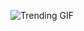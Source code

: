 
<!-- GIF_SECTION -->
![Trending GIF](https://media0.giphy.com/media/v1.Y2lkPThiYjIxNzcyYzBvdTI3c3pkbjU3NjJpNzJlYnBqd29obmh6azFlZ2d6N2MxM2NlMiZlcD12MV9naWZzX3NlYXJjaCZjdD1n/rplvK3z0IzLqBxVJWk/giphy.gif)
<!-- END_GIF_SECTION -->
